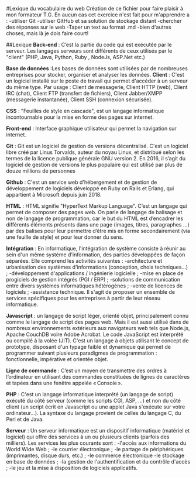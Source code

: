 #Lexique du vocabulaire du web
Création de ce fichier pour faire plaisir à mon formateur T.G. 
En aucun cas cet exercice n'est fait pour m'apprendre a :
-utiliser Git
-utiliser GitHub et sa solution de stockage distant
-chercher des réponses sur le web
-Taper un text au format .md
-bien d'autres choses, mais là je dois faire court!

##Lexique
**Back-end** : C’est la partie du code qui est exécutée par le serveur. Les langages serveurs sont
 différents de ceux utilisés par le "client" (PHP, Java, Python, Ruby , NodeJs, ASP.Net etc.)

**Base de données** :Les bases de données sont utilisées par de nombreuses entreprises pour stocker,
 organiser et analyser les données.
**Client** : C'est un logiciel installé sur le poste de travail qui permet d'accéder à un serveur
 du même type. Par usage : Client de messagerie, Client HTTP (web), Client IRC (chat), Client FTP 
(transfert de fichiers), Client Jabber/XMPP (messagerie instantanée), Client SSH 
(connexion sécurisée).

**CSS** : "Feuilles de style en cascade", est un langage informatique incontournable 
pour la mise en forme des pages sur internet.

**Front-end** : Interface graphique utilisateur qui permet la navigation sur internet.

**Git** : Git est un logiciel de gestion de versions décentralisé. C'est un logiciel libre créé par 
Linus Torvalds, auteur du noyau Linux, et distribué selon les termes de la licence publique générale GNU version 2. 
En 2016, il s’agit du logiciel de gestion de versions le plus populaire qui est utilisé par plus de douze millions de personnes

**Github** : C'est un service web d'hébergement et de gestion de développement de logiciels développé en
 Ruby on Rails et Erlang, qui appartient à Microsoft depuis juin 2018.

**HTML** : HTML signifie "HyperText Markup Language". C’est un langage qui permet de composer des pages web. 
On parle de langage de balisage et non de langage de programmation, car le but du HTML est d’encadrer les différents éléments 
présents dans une page (images, titres, paragraphes ...) par des balises pour leur permettre d’être mis en forme secondairement
 (via une feuille de style) et pour leur donner du sens.

**Intégration** : En informatique, l'intégration de système consiste à réunir au sein d'un même système
 d'information, des parties développées de façon séparées.
Elle comprend les activités suivantes :
-architecture et urbanisation des systèmes d'informations (conception, choix techniques...) ;
-développement d'applications / ingénierie logicielle ;
-mise en place de progiciels de gestion intégrés (PGI / ERP) ;
-solutions de communication entre divers systèmes informatiques hétérogènes ;
-vente de licences de logiciels ;
-assistance technique.
Il s'agit de proposer un ensemble de services spécifiques pour les entreprises à partir de leur réseau informatique. 

**Javascript** :  un langage de script léger, orienté objet, principalement connu comme le langage de
 script des pages web. Mais il est aussi utilisé dans de nombreux environnements extérieurs aux 
navigateurs web tels que Node.js, Apache CouchDB voire Adobe Acrobat. Le code JavaScript est interprété
 ou compilé à la volée (JIT). C'est un langage à objets utilisant le concept de prototype, disposant 
d'un typage faible et dynamique qui permet de programmer suivant plusieurs paradigmes de 
programmation : fonctionnelle, impérative et orientée objet.

**Ligne de commande** : C’est un moyen de transmettre des ordres à l’ordinateur en utilisant des 
commandes constituées de lignes de caractères et tapées dans une fenêtre appelée « Console ».

**PHP** : C'est un langage informatique interprété (un langage de script) exécuté du côté serveur
 (comme les scripts CGI, ASP, ...) et non du côté client (un script écrit en Javascript ou une applet Java
 s'exécute sur votre ordinateur...). La syntaxe du langage provient de celles du langage C, du Perl
 et de Java. 

**Serveur** : Un serveur informatique est un dispositif informatique (matériel et logiciel) qui offre
 des services à un ou plusieurs clients (parfois des milliers). Les services les plus courants sont :
-l'accès aux informations du World Wide Web ;
-le courrier électronique ;
-le partage de périphériques (imprimantes, disque durs, etc.) ;
-le commerce électronique 
-le stockage en base de données ;
-la gestion de l'authentification et du contrôle d'accès ;
-le jeu et la mise à disposition de logiciels applicatifs.
